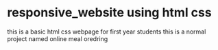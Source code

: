 # responsive_website using html css
this is a basic html css webpage for first year students
this is a normal project named online meal oredring
